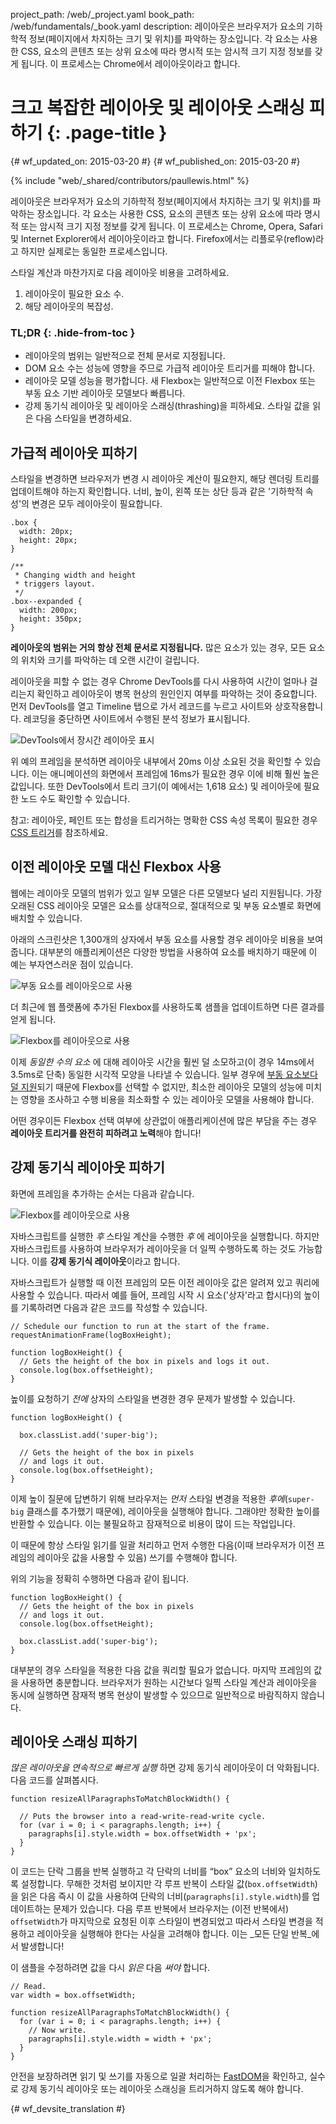 project_path: /web/_project.yaml
book_path: /web/fundamentals/_book.yaml
description: 레이아웃은 브라우저가 요소의 기하학적 정보(페이지에서 차지하는 크기 및 위치)를 파악하는 장소입니다. 각 요소는 사용한 CSS, 요소의 콘텐츠 또는 상위 요소에 따라 명시적 또는 암시적 크기 지정 정보를 갖게 됩니다. 이 프로세스는 Chrome에서 레이아웃이라고 합니다.

# 크고 복잡한 레이아웃 및 레이아웃 스래싱 피하기 {: .page-title }

{# wf_updated_on: 2015-03-20 #}
{# wf_published_on: 2015-03-20 #}

{% include "web/_shared/contributors/paullewis.html" %}

레이아웃은 브라우저가 요소의 기하학적 정보(페이지에서 차지하는 
크기 및 위치)를 파악하는 장소입니다. 각 요소는 사용한 CSS, 요소의
콘텐츠 또는 상위 요소에 따라
명시적 또는 암시적 크기 지정 정보를 갖게 됩니다. 이 프로세스는 
Chrome, Opera, Safari 및 Internet Explorer에서 레이아웃이라고 합니다. Firefox에서는
리플로우(reflow)라고 하지만 실제로는 동일한 프로세스입니다.

스타일 계산과 마찬가지로 다음 레이아웃 비용을 고려하세요.

1. 레이아웃이 필요한 요소 수.
2. 해당 레이아웃의 복잡성.

### TL;DR {: .hide-from-toc }

* 레이아웃의 범위는 일반적으로 전체 문서로 지정됩니다.
* DOM 요소 수는 성능에 영향을 주므로 가급적 레이아웃 트리거를 피해야 합니다.
* 레이아웃 모델 성능을 평가합니다. 새 Flexbox는 일반적으로 이전 Flexbox 또는 부동 요소 기반 레이아웃 모델보다 빠릅니다.
* 강제 동기식 레이아웃 및 레이아웃 스래싱(thrashing)을 피하세요. 스타일 값을 읽은 다음 스타일을 변경하세요.

## 가급적 레이아웃 피하기

스타일을 변경하면 브라우저가 변경 시 레이아웃 계산이 필요한지, 해당 렌더링 트리를 업데이트해야 하는지 확인합니다. 너비, 높이, 왼쪽 또는 상단 등과 같은 '기하학적 속성'의 변경은 모두 레이아웃이 필요합니다.


    .box {
      width: 20px;
      height: 20px;
    }

    /**
     * Changing width and height
     * triggers layout.
     */
    .box--expanded {
      width: 200px;
      height: 350px;
    }


**레이아웃의 범위는 거의 항상 전체 문서로 지정됩니다.** 많은 요소가 있는 경우, 모든 요소의 위치와 크기를 파악하는 데 오랜 시간이 걸립니다.

레이아웃을 피할 수 없는 경우 Chrome DevTools를 다시 사용하여 시간이 얼마나 걸리는지 확인하고 레이아웃이 병목 현상의 원인인지 여부를 파악하는 것이 중요합니다. 먼저 DevTools를 열고 Timeline 탭으로 가서 레코드를 누르고 사이트와 상호작용합니다. 레코딩을 중단하면 사이트에서 수행된 분석 정보가 표시됩니다.

<img src="images/avoid-large-complex-layouts-and-layout-thrashing/big-layout.jpg" alt="DevTools에서 장시간 레이아웃 표시" />

위 예의 프레임을 분석하면 레이아웃 내부에서 20ms 이상 소요된 것을 확인할 수 있습니다. 이는 애니메이션의 화면에서 프레임에 16ms가 필요한 경우 이에 비해 훨씬 높은 값입니다. 또한 DevTools에서 트리 크기(이 예에서는 1,618 요소) 및 레이아웃에 필요한 노드 수도 확인할 수 있습니다.

참고: 레이아웃, 페인트 또는 합성을 트리거하는 명확한 CSS 속성 목록이 필요한 경우 [CSS 트리거](https://csstriggers.com)를 참조하세요.

## 이전 레이아웃 모델 대신 Flexbox 사용

웹에는 레이아웃 모델의 범위가 있고 일부 모델은 다른 모델보다 널리 지원됩니다. 가장 오래된 CSS 레이아웃 모델은 요소를 상대적으로, 절대적으로 및 부동 요소별로 화면에 배치할 수 있습니다.

아래의 스크린샷은 1,300개의 상자에서 부동 요소를 사용할 경우 레이아웃 비용을 보여줍니다. 대부분의 애플리케이션은 다양한 방법을 사용하여 요소를 배치하기 때문에 이 예는 부자연스러운 점이 있습니다.

<img src="images/avoid-large-complex-layouts-and-layout-thrashing/layout-float.jpg" alt="부동 요소를 레이아웃으로 사용" />

더 최근에 웹 플랫폼에 추가된 Flexbox를 사용하도록 샘플을 업데이트하면 다른 결과를 얻게 됩니다.

<img src="images/avoid-large-complex-layouts-and-layout-thrashing/layout-flex.jpg" alt="Flexbox를 레이아웃으로 사용" />

이제 _동일한 수의 요소_ 에 대해 레이아웃 시간을 훨씬 덜 소모하고(이 경우 14ms에서 3.5ms로 단축) 동일한 시각적 모양을 나타낼 수 있습니다. 일부 경우에 [부동 요소보다 덜 지원](http://caniuse.com/#search=flexbox)되기 때문에 Flexbox를 선택할 수 없지만, 최소한 레이아웃 모델의 성능에 미치는 영향을 조사하고 수행 비용을 최소화할 수 있는 레이아웃 모델을 사용해야 합니다.

어떤 경우이든 Flexbox 선택 여부에 상관없이 애플리케이션에 많은 부담을 주는 경우 **레이아웃 트리거를 완전히 피하려고 노력**해야 합니다!

## 강제 동기식 레이아웃 피하기

화면에 프레임을 추가하는 순서는 다음과 같습니다.

<img src="images/avoid-large-complex-layouts-and-layout-thrashing/frame.jpg" alt="Flexbox를 레이아웃으로 사용" />

자바스크립트를 실행한 _후_ 스타일 계산을 수행한 _후_ 에 레이아웃을 실행합니다. 하지만 자바스크립트를 사용하여 브라우저가 레이아웃을 더 일찍 수행하도록 하는 것도 가능합니다. 이를 **강제 동기식 레이아웃**이라고 합니다.

자바스크립트가 실행할 때 이전 프레임의 모든 이전 레이아웃 값은 알려져 있고 쿼리에 사용할 수 있습니다. 따라서 예를 들어, 프레임 시작 시 요소('상자'라고 합시다)의 높이를 기록하려면 다음과 같은 코드를 작성할 수 있습니다.


    // Schedule our function to run at the start of the frame.
    requestAnimationFrame(logBoxHeight);

    function logBoxHeight() {
      // Gets the height of the box in pixels and logs it out.
      console.log(box.offsetHeight);
    }


높이를 요청하기 _전에_ 상자의 스타일을 변경한 경우 문제가 발생할 수 있습니다.


    function logBoxHeight() {

      box.classList.add('super-big');

      // Gets the height of the box in pixels
      // and logs it out.
      console.log(box.offsetHeight);
    }


이제 높이 질문에 답변하기 위해 브라우저는 _먼저_ 스타일 변경을 적용한 _후에_(`super-big` 클래스를 추가했기 때문에), 레이아웃을 실행해야 합니다. 그래야만 정확한 높이를 반환할 수 있습니다. 이는 불필요하고 잠재적으로 비용이 많이 드는 작업입니다.

이 때문에 항상 스타일 읽기를 일괄 처리하고 먼저 수행한 다음(이때 브라우저가 이전 프레임의 레이아웃 값을 사용할 수 있음) 쓰기를 수행해야 합니다.

위의 기능을 정확히 수행하면 다음과 같이 됩니다.


    function logBoxHeight() {
      // Gets the height of the box in pixels
      // and logs it out.
      console.log(box.offsetHeight);

      box.classList.add('super-big');
    }


대부분의 경우 스타일을 적용한 다음 값을 쿼리할 필요가 없습니다. 마지막 프레임의 값을 사용하면 충분합니다. 브라우저가 원하는 시간보다 일찍 스타일 계산과 레이아웃을 동시에 실행하면 잠재적 병목 현상이 발생할 수 있으므로 일반적으로 바람직하지 않습니다.

## 레이아웃 스래싱 피하기
_많은 레이아웃을 연속적으로 빠르게 실행_ 하면 강제 동기식 레이아웃이 더 악화됩니다. 다음 코드를 살펴봅시다.


    function resizeAllParagraphsToMatchBlockWidth() {

      // Puts the browser into a read-write-read-write cycle.
      for (var i = 0; i < paragraphs.length; i++) {
        paragraphs[i].style.width = box.offsetWidth + 'px';
      }
    }


이 코드는 단락 그룹을 반복 실행하고 각 단락의 너비를 “box” 요소의 너비와 일치하도록 설정합니다. 무해한 것처럼 보이지만 각 루프 반복이 스타일 값(`box.offsetWidth`)을 읽은 다음 즉시 이 값을 사용하여 단락의 너비(`paragraphs[i].style.width`)를 업데이트하는 문제가 있습니다. 다음 루프 반복에서 브라우저는 (이전 반복에서) `offsetWidth`가 마지막으로 요청된 이후 스타일이 변경되었고 따라서 스타일 변경을 적용하고 레이아웃을 실행해야 한다는 사실을 고려해야 합니다. 이는 _모든 단일 반복_에서 발생합니다!

이 샘플을 수정하려면 값을 다시 _읽은_ 다음 _써야_ 합니다.


    // Read.
    var width = box.offsetWidth;

    function resizeAllParagraphsToMatchBlockWidth() {
      for (var i = 0; i < paragraphs.length; i++) {
        // Now write.
        paragraphs[i].style.width = width + 'px';
      }
    }


안전을 보장하려면 읽기 및 쓰기를 자동으로 일괄 처리하는 [FastDOM](https://github.com/wilsonpage/fastdom)을 확인하고, 실수로 강제 동기식 레이아웃 또는 레이아웃 스래싱을 트리거하지 않도록 해야 합니다.


{# wf_devsite_translation #}
